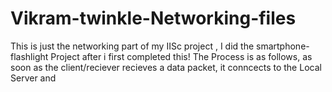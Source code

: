 # Vikram-twinkle-Networking-files

This is just the networking part of my IISc project , I did the smartphone-flashlight Project after i first completed this!
The Process is as follows, as soon as the client/reciever recieves a data packet, it conncects to the Local Server and 
